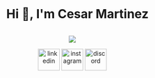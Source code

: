 <div id="user-content-toc">
  <ul align="center">
    <summary><h1 style="display: inline-block">Hi 👋, I'm Cesar Martinez</h1></summary>
  </ul>
</div>

<!--
**Hyoga1023/Hyoga1023** is a ✨ _special_ ✨ repository because its `README.md` (this file) appears on your GitHub profile.

<!--tech stack icons-->
<p align="center">
  <a href="https://skillicons.dev">
    <img src="https://skillicons.dev/icons?i=git,css,discord,figma,github,html,js,vscode" />
  </a>
</p>
<p align="center">
<a href="https://www.linkedin.com/in/cesar-augusto-martinez-arce-194b50313/" target="blank"><img align="center" src="https://user-images.githubusercontent.com/88904952/234979284-68c11d7f-1acc-4f0c-ac78-044e1037d7b0.png" alt="linkedin" height="50" width="50" /></a>
<a href="https://www.instagram.com/cexitar_m/" target="blank"><img align="center" src="https://user-images.githubusercontent.com/88904952/234981169-2dd1e58f-4b7e-468c-8213-034ba62156c3.png" alt="instagram" height="50" width="50" /></a>
<a href="https://discordapp.com/users/hyoga6539" target="blank"><img align="center" src="https://user-images.githubusercontent.com/88904952/234982627-019fd336-6248-453c-9b05-97c13fd1d207.png" alt="discord" height="50" width="50" /></a>
  
</p>
